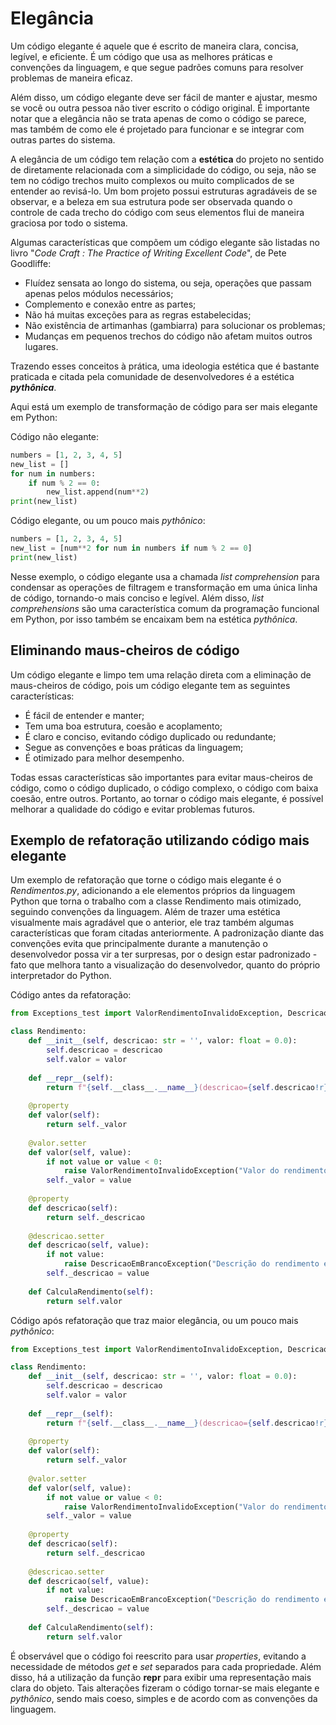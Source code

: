 # Elegância

Um código elegante é aquele que é escrito de maneira clara, concisa, legível, e eficiente. É um código que usa as melhores práticas e convenções da linguagem, e que segue padrões comuns para resolver problemas de maneira eficaz.

Além disso, um código elegante deve ser fácil de manter e ajustar, mesmo se você ou outra pessoa não tiver escrito o código original. É importante notar que a elegância não se trata apenas de como o código se parece, mas também de como ele é projetado para funcionar e se integrar com outras partes do sistema.

A elegância de um código tem relação com a **estética** do projeto no sentido de diretamente relacionada com a simplicidade do código, ou seja, não se tem no código trechos muito complexos ou muito complicados de se entender ao revisá-lo. Um bom projeto possui estruturas agradáveis de se observar, e a beleza em sua estrutura pode ser observada quando o controle de cada trecho do código com seus elementos flui de maneira graciosa por todo o sistema.

Algumas características que compõem um código elegante são listadas no livro "_Code Craft : The Practice of Writing Excellent Code_", de Pete Goodliffe:

- Fluídez sensata ao longo do sistema, ou seja, operações que passam apenas pelos módulos necessários;
- Complemento e conexão entre as partes;
- Não há muitas exceções para as regras estabelecidas;
- Não existência de artimanhas (gambiarra) para solucionar os problemas;
- Mudanças em pequenos trechos do código não afetam muitos outros lugares.

Trazendo esses conceitos à prática, uma ideologia estética que é bastante praticada e citada pela comunidade de desenvolvedores é a estética _**pythônica**_. 

Aqui está um exemplo de transformação de código para ser mais elegante em Python:

Código não elegante:

```python
numbers = [1, 2, 3, 4, 5]
new_list = []
for num in numbers:
    if num % 2 == 0:
        new_list.append(num**2)
print(new_list)
```

Código elegante, ou um pouco mais _pythônico_:

```python
numbers = [1, 2, 3, 4, 5]
new_list = [num**2 for num in numbers if num % 2 == 0]
print(new_list)
```

Nesse exemplo, o código elegante usa a chamada _list comprehension_ para condensar as operações de filtragem e transformação em uma única linha de código, tornando-o mais conciso e legível. Além disso, _list comprehensions_ são uma característica comum da programação funcional em Python, por isso também se encaixam bem na estética _pythônica_.

## Eliminando maus-cheiros de código

Um código elegante e limpo tem uma relação direta com a eliminação de maus-cheiros de código, pois um código elegante tem as seguintes características:

- É fácil de entender e manter;
- Tem uma boa estrutura, coesão e acoplamento;
- É claro e conciso, evitando código duplicado ou redundante;
- Segue as convenções e boas práticas da linguagem;
- É otimizado para melhor desempenho.

Todas essas características são importantes para evitar maus-cheiros de código, como o código duplicado, o código complexo, o código com baixa coesão, entre outros. Portanto, ao tornar o código mais elegante, é possível melhorar a qualidade do código e evitar problemas futuros.

## Exemplo de refatoração utilizando código mais elegante

Um exemplo de refatoração que torne o código mais elegante é o _Rendimentos.py_, adicionando a ele elementos próprios da linguagem Python que torna o trabalho com a classe Rendimento mais otimizado, seguindo convenções da linguagem. Além de trazer uma estética visualmente mais agradável que o anterior, ele traz também algumas características que foram citadas anteriormente. A padronização diante das convenções evita que principalmente durante a manutenção o desenvolvedor possa vir a ter surpresas, por o design estar padronizado - fato que melhora tanto a visualização do desenvolvedor, quanto do próprio interpretador do Python.  

Código antes da refatoração:

```python
from Exceptions_test import ValorRendimentoInvalidoException, DescricaoEmBrancoException

class Rendimento:
    def __init__(self, descricao: str = '', valor: float = 0.0):
        self.descricao = descricao
        self.valor = valor
    
    def __repr__(self):
        return f"{self.__class__.__name__}(descricao={self.descricao!r}, valor={self.valor!r})"
    
    @property
    def valor(self):
        return self._valor
    
    @valor.setter
    def valor(self, value):
        if not value or value < 0:
            raise ValorRendimentoInvalidoException("Valor do rendimento inválido! Digite um valor válido!")
        self._valor = value
    
    @property
    def descricao(self):
        return self._descricao
    
    @descricao.setter
    def descricao(self, value):
        if not value:
            raise DescricaoEmBrancoException("Descrição do rendimento em branco! Digite uma descrição válida!")
        self._descricao = value
    
    def CalculaRendimento(self):
        return self.valor
```

Código após refatoração que traz maior elegância, ou um pouco mais _pythônico_:

```python
from Exceptions_test import ValorRendimentoInvalidoException, DescricaoEmBrancoException

class Rendimento:
    def __init__(self, descricao: str = '', valor: float = 0.0):
        self.descricao = descricao
        self.valor = valor
    
    def __repr__(self):
        return f"{self.__class__.__name__}(descricao={self.descricao!r}, valor={self.valor!r})"
    
    @property
    def valor(self):
        return self._valor
    
    @valor.setter
    def valor(self, value):
        if not value or value < 0:
            raise ValorRendimentoInvalidoException("Valor do rendimento inválido! Digite um valor válido!")
        self._valor = value
    
    @property
    def descricao(self):
        return self._descricao
    
    @descricao.setter
    def descricao(self, value):
        if not value:
            raise DescricaoEmBrancoException("Descrição do rendimento em branco! Digite uma descrição válida!")
        self._descricao = value
    
    def CalculaRendimento(self):
        return self.valor
```

É observável que o código foi reescrito para usar _properties_, evitando a necessidade de métodos _get_ e _set_ separados para cada propriedade. Além disso, há a utilização da função __repr__ para exibir uma representação mais clara do objeto. Tais alterações fizeram o código tornar-se mais elegante e _pythônico_, sendo mais coeso, simples e de acordo com as convenções da linguagem.

